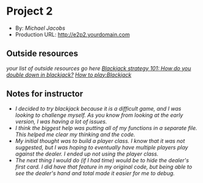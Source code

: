 # Project 2
+ By: *Michael Jacobs*
+ Production URL: <http://e2p2.yourdomain.com>

## Outside resources
*your list of outside resources go here*
*[Blackjack strategy 101: How do you double down in blackjack?](https://blog.betway.com/casino/blackjack-strategy-101-how-do-you-double-down-in-blackjack/#:~:text=The%20double%20down%20lets%20you,re%20playing%20before%20you%20start.)*
*[How to play:Blackjack](https://bicyclecards.com/how-to-play/blackjack/)*



## Notes for instructor
+ _I decided to try blackjack because it is a difficult game, and I was looking to challenge myself. As you know from looking at the early version, I was having a lot of issues._
+ _I think the biggest help was putting all of my functions in a separate file. This helped me clear my thinking and the code._
+ _My initial thought was to build a player class. I know that it was not suggested, but I was hoping to eventually have multiple players play against the dealer. I ended up not using the player class._
+ _The next thing I would do (if I had time) would be to hide the dealer's first card. I did have that feature in my original code, but being able to see the dealer's hand and total made it easier for me to debug._
